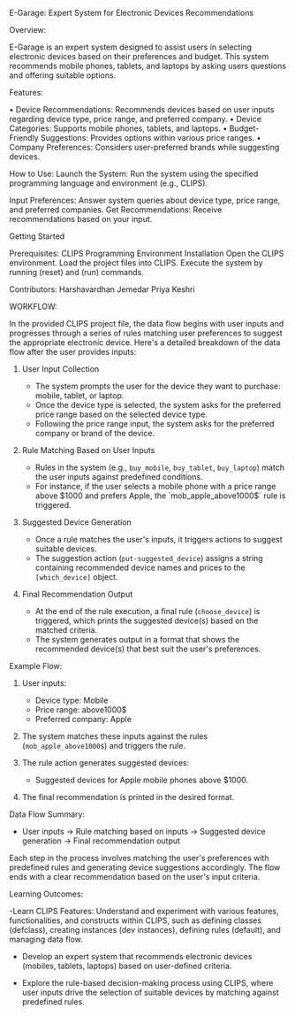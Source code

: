 E-Garage: Expert System for Electronic Devices Recommendations

Overview:

E-Garage is an expert system designed to assist users in selecting electronic devices based on their preferences and budget. This system recommends mobile phones, tablets, and laptops by asking users questions and offering suitable options.

Features:

•	Device Recommendations: Recommends devices based on user inputs regarding device type, price range, and preferred company.
•	Device Categories: Supports mobile phones, tablets, and laptops.
•	Budget-Friendly Suggestions: Provides options within various price ranges.
•	Company Preferences: Considers user-preferred brands while suggesting devices.

How to Use:
Launch the System: Run the system using the specified programming language and environment (e.g., CLIPS).

Input Preferences: Answer system queries about device type, price range, and preferred companies.
Get Recommendations: Receive recommendations based on your input.

Getting Started

Prerequisites:
CLIPS Programming Environment
Installation
Open the CLIPS environment.
Load the project files into CLIPS.
Execute the system by running (reset) and (run) commands.

Contributors:
Harshavardhan Jemedar
Priya Keshri









WORKFLOW:

In the provided CLIPS project file, the data flow begins with user inputs and progresses through a series of rules matching user preferences to suggest the appropriate electronic device. Here's a detailed breakdown of the data flow after the user provides inputs:

1. User Input Collection
   - The system prompts the user for the device they want to purchase: mobile, tablet, or laptop.
   - Once the device type is selected, the system asks for the preferred price range based on the selected device type.
   - Following the price range input, the system asks for the preferred company or brand of the device.

2. Rule Matching Based on User Inputs
   - Rules in the system (e.g., `buy_mobile`, `buy_tablet`, `buy_laptop`) match the user inputs against predefined conditions.
   - For instance, if the user selects a mobile phone with a price range above $1000 and prefers Apple, the `mob_apple_above1000$` rule is triggered.

3. Suggested Device Generation
   - Once a rule matches the user's inputs, it triggers actions to suggest suitable devices.
   - The suggestion action (`put-suggested_device`) assigns a string containing recommended device names and prices to the `[which_device]` object.

4. Final Recommendation Output
   - At the end of the rule execution, a final rule (`choose_device`) is triggered, which prints the suggested device(s) based on the matched criteria.
   - The system generates output in a format that shows the recommended device(s) that best suit the user's preferences.

Example Flow:

1. User inputs:
   - Device type: Mobile
   - Price range: above1000$
   - Preferred company: Apple

2. The system matches these inputs against the rules (`mob_apple_above1000$`) and triggers the rule.

3. The rule action generates suggested devices:
   - Suggested devices for Apple mobile phones above $1000.

4. The final recommendation is printed in the desired format.

 Data Flow Summary:

- User inputs -> Rule matching based on inputs -> Suggested device generation -> Final recommendation output

Each step in the process involves matching the user's preferences with predefined rules and generating device suggestions accordingly. The flow ends with a clear recommendation based on the user's input criteria.

Learning Outcomes:

-Learn CLIPS Features: Understand and experiment with various features, functionalities, and constructs within CLIPS, such as defining classes (defclass), creating instances (dev instances), defining rules (default), and managing data flow.

-  Develop an expert system that recommends electronic devices (mobiles, tablets, laptops) based on user-defined criteria.

- Explore the rule-based decision-making process using CLIPS, where user inputs drive the selection of suitable devices by matching against predefined rules.
